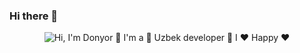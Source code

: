 ### Hi there 👋

<!--
**donyortech/donyortech** is a ✨ _special_ ✨ repository because its `README.md` (this file) appears on your GitHub profile.

Here are some ideas to get you started:

- 🔭 I’m currently working on ...
- 🌱 I’m currently learning ...
- 👯 I’m looking to collaborate on ...
- 🤔 I’m looking for help with ...
- 💬 Ask me about ...
- 📫 How to reach me: ...
- 😄 Pronouns: ...
- ⚡ Fun fact: ...
-->
<p align="center">
  <img src="https://github.com/matyo91/matyo91/raw/main/assets/github.gif" alt="Hi, I'm Donyor 👋 I'm a 🚀 Uzbek developer 🚀 I ❤️ Happy  ❤️">
</p>

